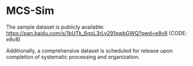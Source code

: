 # MCS-Sim
The sample dataset is publicly available: 
https://pan.baidu.com/s/1bUTk_6qoL3rLy291pwbGWQ?pwd=e8v8     (CODE: e8v8)

Additionally, a comprehensive dataset is scheduled for release upon completion of systematic processing and organization.
